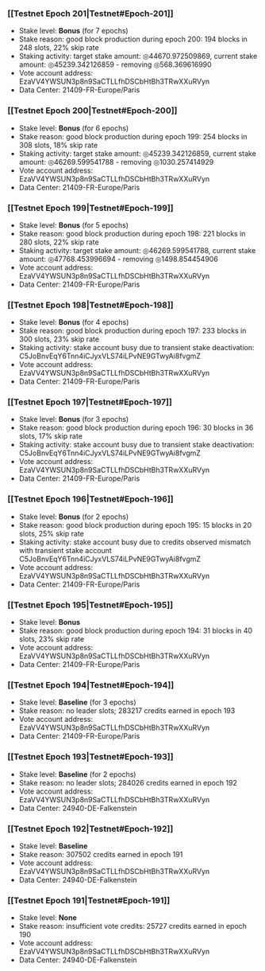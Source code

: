### [[Testnet Epoch 201|Testnet#Epoch-201]]
* Stake level: **Bonus** (for 7 epochs)
* Stake reason: good block production during epoch 200: 194 blocks in 248 slots, 22% skip rate
* Staking activity: target stake amount: ◎44670.972509869, current stake amount: ◎45239.342126859 - removing ◎568.369616990
* Vote account address: EzaVV4YWSUN3p8n9SaCTLLfhDSCbHtBh3TRwXXuRVyn
* Data Center: 21409-FR-Europe/Paris
### [[Testnet Epoch 200|Testnet#Epoch-200]]
* Stake level: **Bonus** (for 6 epochs)
* Stake reason: good block production during epoch 199: 254 blocks in 308 slots, 18% skip rate
* Staking activity: target stake amount: ◎45239.342126859, current stake amount: ◎46269.599541788 - removing ◎1030.257414929
* Vote account address: EzaVV4YWSUN3p8n9SaCTLLfhDSCbHtBh3TRwXXuRVyn
* Data Center: 21409-FR-Europe/Paris
### [[Testnet Epoch 199|Testnet#Epoch-199]]
* Stake level: **Bonus** (for 5 epochs)
* Stake reason: good block production during epoch 198: 221 blocks in 280 slots, 22% skip rate
* Staking activity: target stake amount: ◎46269.599541788, current stake amount: ◎47768.453996694 - removing ◎1498.854454906
* Vote account address: EzaVV4YWSUN3p8n9SaCTLLfhDSCbHtBh3TRwXXuRVyn
* Data Center: 21409-FR-Europe/Paris
### [[Testnet Epoch 198|Testnet#Epoch-198]]
* Stake level: **Bonus** (for 4 epochs)
* Stake reason: good block production during epoch 197: 233 blocks in 300 slots, 23% skip rate
* Staking activity: stake account busy due to transient stake deactivation: C5JoBnvEqY6Tnn4iCJyxVLS74iLPvNE9GTwyAi8fvgmZ
* Vote account address: EzaVV4YWSUN3p8n9SaCTLLfhDSCbHtBh3TRwXXuRVyn
* Data Center: 21409-FR-Europe/Paris
### [[Testnet Epoch 197|Testnet#Epoch-197]]
* Stake level: **Bonus** (for 3 epochs)
* Stake reason: good block production during epoch 196: 30 blocks in 36 slots, 17% skip rate
* Staking activity: stake account busy due to transient stake deactivation: C5JoBnvEqY6Tnn4iCJyxVLS74iLPvNE9GTwyAi8fvgmZ
* Vote account address: EzaVV4YWSUN3p8n9SaCTLLfhDSCbHtBh3TRwXXuRVyn
* Data Center: 21409-FR-Europe/Paris
### [[Testnet Epoch 196|Testnet#Epoch-196]]
* Stake level: **Bonus** (for 2 epochs)
* Stake reason: good block production during epoch 195: 15 blocks in 20 slots, 25% skip rate
* Staking activity: stake account busy due to credits observed mismatch with transient stake account C5JoBnvEqY6Tnn4iCJyxVLS74iLPvNE9GTwyAi8fvgmZ
* Vote account address: EzaVV4YWSUN3p8n9SaCTLLfhDSCbHtBh3TRwXXuRVyn
* Data Center: 21409-FR-Europe/Paris
### [[Testnet Epoch 195|Testnet#Epoch-195]]
* Stake level: **Bonus**
* Stake reason: good block production during epoch 194: 31 blocks in 40 slots, 23% skip rate
* Vote account address: EzaVV4YWSUN3p8n9SaCTLLfhDSCbHtBh3TRwXXuRVyn
* Data Center: 21409-FR-Europe/Paris
### [[Testnet Epoch 194|Testnet#Epoch-194]]
* Stake level: **Baseline** (for 3 epochs)
* Stake reason: no leader slots; 283217 credits earned in epoch 193
* Vote account address: EzaVV4YWSUN3p8n9SaCTLLfhDSCbHtBh3TRwXXuRVyn
* Data Center: 21409-FR-Europe/Paris
### [[Testnet Epoch 193|Testnet#Epoch-193]]
* Stake level: **Baseline** (for 2 epochs)
* Stake reason: no leader slots; 284026 credits earned in epoch 192
* Vote account address: EzaVV4YWSUN3p8n9SaCTLLfhDSCbHtBh3TRwXXuRVyn
* Data Center: 24940-DE-Falkenstein
### [[Testnet Epoch 192|Testnet#Epoch-192]]
* Stake level: **Baseline**
* Stake reason: 307502 credits earned in epoch 191
* Vote account address: EzaVV4YWSUN3p8n9SaCTLLfhDSCbHtBh3TRwXXuRVyn
* Data Center: 24940-DE-Falkenstein
### [[Testnet Epoch 191|Testnet#Epoch-191]]
* Stake level: **None**
* Stake reason: insufficient vote credits: 25727 credits earned in epoch 190
* Vote account address: EzaVV4YWSUN3p8n9SaCTLLfhDSCbHtBh3TRwXXuRVyn
* Data Center: 24940-DE-Falkenstein